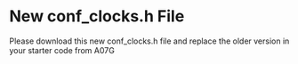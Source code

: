 # New conf_clocks.h File

Please download this new conf_clocks.h file and replace the older version in your starter code from A07G
